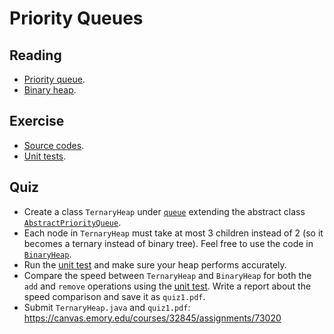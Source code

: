 # Priority Queues

## Reading

* [Priority queue](https://en.wikipedia.org/wiki/Priority_queue).
* [Binary heap](https://en.wikipedia.org/wiki/Binary_heap).

## Exercise

* [Source codes](../tree/master/src/queue).
* [Unit tests](../tree/master/src/queue/test/PriorityQueueTest.java).

## Quiz

* Create a class `TernaryHeap` under [`queue`](../tree/master/src/queue) extending the abstract class [`AbstractPriorityQueue`](../tree/master/src/queue/AbstractPriorityQueue.java).
* Each node in `TernaryHeap` must take at most 3 children instead of 2 (so it becomes a ternary instead of binary tree). Feel free to use the code in [`BinaryHeap`](../tree/master/src/queue/BinaryHeap.java).
* Run the [unit test](../tree/master/src/queue/PriorityQueueTest.java) and make sure your heap performs accurately.
* Compare the speed between `TernaryHeap` and `BinaryHeap` for both the `add` and `remove` operations using the [unit test](../tree/master/src/queue/PriorityQueueTest.java). Write a report about the speed comparison and save it as `quiz1.pdf`.
* Submit `TernaryHeap.java` and `quiz1.pdf`: https://canvas.emory.edu/courses/32845/assignments/73020